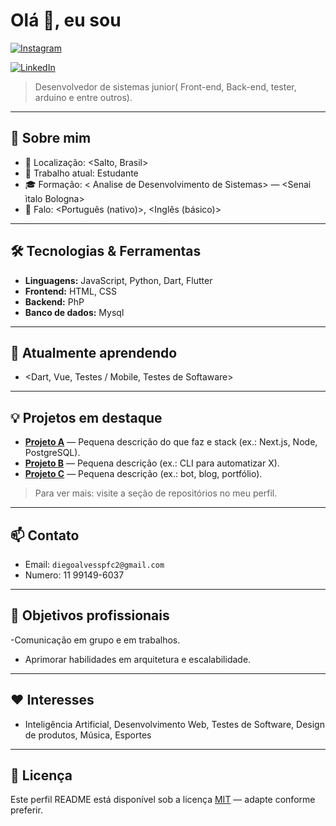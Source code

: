 # Olá 👋, eu sou <Seu Nome>

[![Instagram](https://img.shields.io/badge/-@dieginzx-000000?style=flat&logo=instagram&logoColor=white)](https://instagram.com/dieginzx)


[![LinkedIn](https://img.shields.io/badge/LinkedIn-@Diegoalves-blue)](https://www.linkedin.com/in/diego-alves-302369381/)  

> Desenvolvedor de sistemas junior( Front-end, Back-end, tester, arduino e entre outros).


---

## 🔭 Sobre mim
- 📍 Localização: <Salto, Brasil>
- 💼 Trabalho atual: Estudante
- 🎓 Formação: < Analise de Desenvolvimento de Sistemas> — <Senai ìtalo Bologna>
- 💬 Falo: <Português (nativo)>, <Inglês (básico)>

---

## 🛠️ Tecnologias & Ferramentas
- **Linguagens:** JavaScript, Python, Dart, Flutter
- **Frontend:** HTML, CSS
- **Backend:** PhP
- **Banco de dados:** Mysql
---

## 🌱 Atualmente aprendendo
- <Dart, Vue, Testes / Mobile, Testes de Softaware>

---

## 💡 Projetos em destaque
- **[Projeto A](https://github.com/seuusuario/projeto-a)** — Pequena descrição do que faz e stack (ex.: Next.js, Node, PostgreSQL).  
- **[Projeto B](https://github.com/seuusuario/projeto-b)** — Pequena descrição (ex.: CLI para automatizar X).  
- **[Projeto C](https://github.com/seuusuario/projeto-c)** — Pequena descrição (ex.: bot, blog, portfólio).

> Para ver mais: visite a seção de repositórios no meu perfil.

---

## 📫 Contato
- Email: `diegoalvesspfc2@gmail.com`
- Numero: 11 99149-6037

---

## 🎯 Objetivos profissionais
-Comunicação em grupo e em trabalhos.
- Aprimorar habilidades em arquitetura e escalabilidade.

---

## ❤️ Interesses
- Inteligência Artificial, Desenvolvimento Web, Testes de Software, Design de produtos, Música, Esportes

---

## 🧾 Licença
Este perfil README está disponível sob a licença [MIT](./LICENSE) — adapte conforme preferir.
